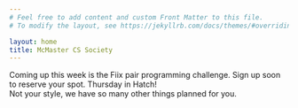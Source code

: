 ```yaml
---
# Feel free to add content and custom Front Matter to this file.
# To modify the layout, see https://jekyllrb.com/docs/themes/#overriding-theme-defaults

layout: home
title: McMaster CS Society
---
```


Coming up this week is the Fiix pair programming challenge. Sign up soon to
reserve your spot. Thursday in Hatch! <br>Not your style, we have so many other things planned
for you.
